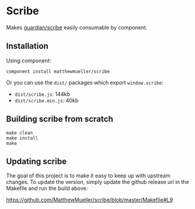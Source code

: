 # Scribe

Makes [guardian/scribe](https://github.com/guardian/scribe) easily consumable by component.

## Installation

Using component:

    component install matthewmueller/scribe

Or you can use the `dist/` packages which export `window.scribe`:

  * `dist/scribe.js`: 144kb
  * `dist/scribe.min.js`: 40kb

## Building scribe from scratch

    make clean
    make install
    make

## Updating scribe

The goal of this project is to make it easy to keep up with upstream changes. To update the version, simply update the github release url in the Makefile and run the build above:

https://github.com/MatthewMueller/scribe/blob/master/Makefile#L9

